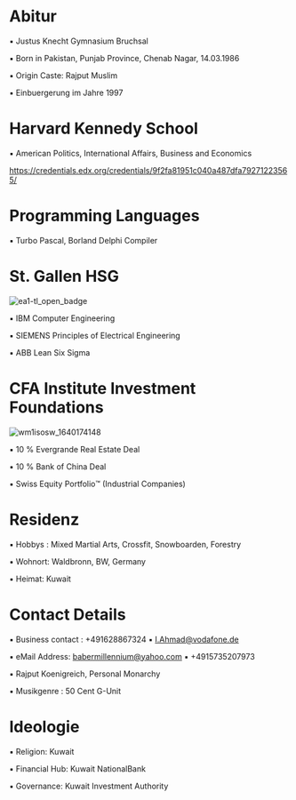 # Abitur

▪︎ Justus Knecht Gymnasium Bruchsal 

▪︎ Born in Pakistan, Punjab Province, Chenab Nagar, 14.03.1986 

▪︎ Origin Caste: Rajput Muslim

▪︎ Einbuergerung im Jahre 1997

# Harvard Kennedy School 

▪︎ American Politics, International Affairs, Business and Economics 

https://credentials.edx.org/credentials/9f2fa81951c040a487dfa79271223565/

# Programming Languages

▪︎ Turbo Pascal, Borland Delphi Compiler

# St. Gallen HSG 

![ea1-tl_open_badge](https://user-images.githubusercontent.com/95079463/151658291-bc2de3cf-efd4-4f38-bf4a-dde187391570.png)

▪︎ IBM Computer Engineering

▪︎ SIEMENS Principles of Electrical Engineering

▪︎ ABB Lean Six Sigma

# CFA Institute Investment Foundations

![wm1isosw_1640174148](https://user-images.githubusercontent.com/95079463/151157248-4fa7d6fe-7dc8-4cd3-a9e1-3263252d3028.png)

▪︎ 10 % Evergrande Real Estate Deal 

▪︎ 10 % Bank of China Deal

▪︎ Swiss Equity Portfolio™️ (Industrial Companies)

# Residenz 

▪︎ Hobbys : Mixed Martial Arts, Crossfit, Snowboarden, Forestry 

▪︎ Wohnort: Waldbronn, BW, Germany

▪︎ Heimat: Kuwait 


# Contact Details 

▪︎ Business contact : +491628867324 ▪︎ I.Ahmad@vodafone.de 

▪︎ eMail Address: babermillennium@yahoo.com ▪︎ +4915735207973

▪︎ Rajput Koenigreich, Personal Monarchy 

▪︎ Musikgenre : 50 Cent G-Unit

# Ideologie

▪︎ Religion: Kuwait 

▪︎ Financial Hub: Kuwait NationalBank 

▪︎ Governance: Kuwait Investment Authority 
